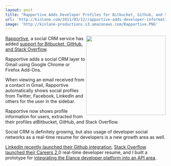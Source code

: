 ```yaml
---
layout: post
title: "Rapportive Adds Developer Profiles for Bitbucket, Github, and Stack Overflow"
url: 'http://kinlane.com/2011/03/12/rapportive-adds-developer-information/'
image: 'http://kinlane-productions.s3.amazonaws.com/Rapportive.PNG'
---
```


<img class="c1" src="http://kinlane-productions.s3.amazonaws.com/Rapportive.PNG" alt="" width="250" align="right" />[Rapportive][1], a social CRM service has added [support for Bitbucket, GitHub, and Stack Overflow][2].

Rapportive adds a social CRM layer to Gmail using Google Chrome or Firefox Add-Ons.

When viewing an email received from a contact in Gmail, Rapportive automatically shows social profiles from Twitter, Facebook, LinkedIn and others for the user in the sidebar.

Rapportive now shows profile information for users, extracted from their profiles atBitbucket, GitHub, and Stack Overflow.

Social CRM is definitely growing, but also usage of developer social networks as a real-time resume for developers is a new growth area as well.

[LinkedIn recently launched their Github integration][3], [Stack Overflow launched their Careers 2.][4]0 real-time developer resume, and I built a prototype for [integrating the Elance developer platform into an API area][5].

   [1]: http://rapportive.com/ (Rapportive)
   [2]: http://blog.rapportive.com/rapportive-for-developers-bitbucket-github-st (Rapportive support for Bitbucket, Github, and Stack Overflow.)
   [3]: http://blog.linkedin.com/2011/03/08/github-linkedin/ (LinkedIn recently launched their Github integration)
   [4]: http://www.kinlane.com/2011/02/project-history-in-real-time/ (Stack Overflow Careers 2.0)
   [5]: http://www.kinlane.com/2011/02/achieve-an-api-ecosystem-with-powered-by-elance/ (Integrating the Elance Developer Platform Into an API Area)
